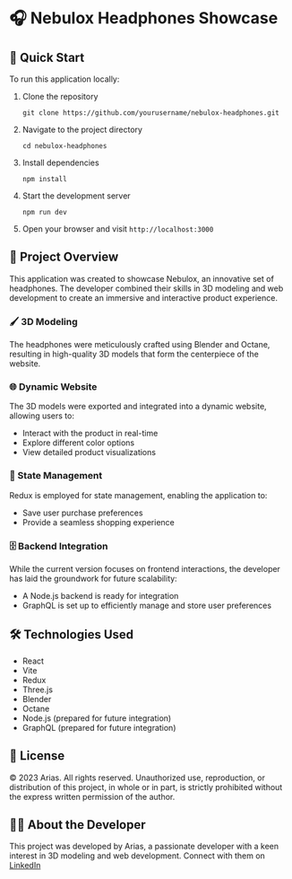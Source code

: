 # 🎧 Nebulox Headphones Showcase

## 🚀 Quick Start

To run this application locally:

1. Clone the repository
   ```
   git clone https://github.com/yourusername/nebulox-headphones.git
   ```
2. Navigate to the project directory
   ```
   cd nebulox-headphones
   ```
3. Install dependencies
   ```
   npm install
   ```
4. Start the development server
   ```
   npm run dev
   ```
5. Open your browser and visit `http://localhost:3000`

## 🎨 Project Overview

This application was created to showcase Nebulox, an innovative set of headphones. The developer combined their skills in 3D modeling and web development to create an immersive and interactive product experience.

### 🖌️ 3D Modeling
The headphones were meticulously crafted using Blender and Octane, resulting in high-quality 3D models that form the centerpiece of the website.

### 🌐 Dynamic Website
The 3D models were exported and integrated into a dynamic website, allowing users to:
- Interact with the product in real-time
- Explore different color options
- View detailed product visualizations

### 🔄 State Management
Redux is employed for state management, enabling the application to:
- Save user purchase preferences
- Provide a seamless shopping experience

### 🗄️ Backend Integration
While the current version focuses on frontend interactions, the developer has laid the groundwork for future scalability:
- A Node.js backend is ready for integration
- GraphQL is set up to efficiently manage and store user preferences

## 🛠️ Technologies Used

- React
- Vite
- Redux
- Three.js
- Blender
- Octane
- Node.js (prepared for future integration)
- GraphQL (prepared for future integration)


## 📝 License

© 2023 Arias. All rights reserved. Unauthorized use, reproduction, or distribution of this project, in whole or in part, is strictly prohibited without the express written permission of the author.


## 🙋‍♂️ About the Developer

This project was developed by Arias, a passionate developer with a keen interest in 3D modeling and web development. Connect with them on [LinkedIn](www.linkedin.com/in/joss-arias-542a74238) 

